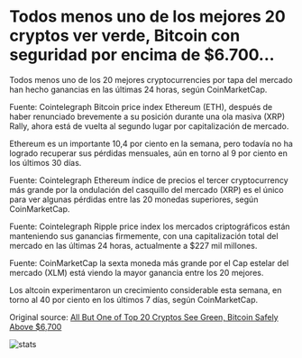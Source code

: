 # Todos menos uno de los mejores 20 cryptos ver verde, Bitcoin con seguridad por encima de $6.700...

Todos menos uno de los 20 mejores cryptocurrencies por tapa del mercado han hecho ganancias en las últimas 24 horas, según CoinMarketCap.

Fuente: Cointelegraph Bitcoin price index Ethereum (ETH), después de haber renunciado brevemente a su posición durante una ola masiva (XRP) Rally, ahora está de vuelta al segundo lugar por capitalización de mercado.

Ethereum es un importante 10,4 por ciento en la semana, pero todavía no ha logrado recuperar sus pérdidas mensuales, aún en torno al 9 por ciento en los últimos 30 días.

Fuente: Cointelegraph Ethereum índice de precios el tercer cryptocurrency más grande por la ondulación del casquillo del mercado (XRP) es el único para ver algunas pérdidas entre las 20 monedas superiores, según CoinMarketCap.

Fuente: Cointelegraph Ripple price index los mercados criptográficos están manteniendo sus ganancias firmemente, con una capitalización total del mercado en las últimas 24 horas, actualmente a $227 mil millones.

Fuente: CoinMarketCap la sexta moneda más grande por el Cap estelar del mercado (XLM) está viendo la mayor ganancia entre los 20 mejores.

Los altcoin experimentaron un crecimiento considerable esta semana, en torno al 40 por ciento en los últimos 7 días, según CoinMarketCap.

Original source: [All But One of Top 20 Cryptos See Green, Bitcoin Safely Above $6,700](https://cointelegraph.com/news/all-but-one-of-top-20-cryptos-see-green-bitcoin-safely-above-6-700)

![stats](https://c.statcounter.com/11760860/0/a89fa40b/1/ "stats")